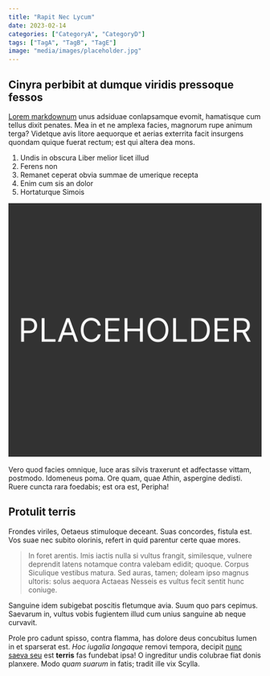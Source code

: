 ```yaml
---
title: "Rapit Nec Lycum"
date: 2023-02-14
categories: ["CategoryA", "CategoryD"]
tags: ["TagA", "TagB", "TagE"]
image: "media/images/placeholder.jpg"
---
```


## Cinyra perbibit at dumque viridis pressoque fessos

[Lorem markdownum](http://www.estpars.net/) unus adsiduae conlapsamque evomit,
hamatisque cum tellus dixit penates. Mea in et ne amplexa facies, magnorum rupe
animum terga? Videtque avis litore aequorque et aerias exterrita facit insurgens
quondam quique fuerat rectum; est qui altera dea mons.

1. Undis in obscura Liber melior licet illud
2. Ferens non
3. Remanet ceperat obvia summae de umerique recepta
4. Enim cum sis an dolor
5. Hortaturque Simois

![Placeholder Image](/assets/media/images/placeholder.jpg)

Vero quod facies omnique, luce aras silvis traxerunt et adfectasse vittam,
postmodo. Idomeneus poma. Ore quam, quae Athin, aspergine dedisti. Ruere cuncta
rara foedabis; est ora est, Peripha!

## Protulit terris

Frondes viriles, Oetaeus stimuloque deceant. Suas concordes, fistula est. Vos
suae nec subito olorinis, refert in quid parentur certe quae mores.

> In foret arentis. Imis iactis nulla si vultus frangit, similesque, vulnere
> deprendit latens notamque contra valebam edidit; quoque. Corpus Siculique
> vestibus matura. Sed auras, tamen; doleam ipso magnus ultoris: solus aequora
> Actaeas Nesseis es vultus fecit sentit hunc coniuge.

Sanguine idem subigebat poscitis fletumque avia. Suum quo pars cepimus. Saevarum
in, vultus vobis fugientem illud cum unius sanguine ab neque curvavit.

Prole pro cadunt spisso, contra flamma, has dolore deus concubitus lumen in et
sparserat est. _Hoc iugalia longaque_ removi tempora, decipit [nunc saeva seu](http://geniti.org/dextra-victoris.html) est **terris** fas fundebat ipsa! O
ingreditur undis colubrae fiat donis planxere. Modo _quam suarum_ in fatis;
tradit ille vix Scylla.
